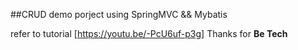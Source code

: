 ##CRUD demo porject using SpringMVC && Mybatis

refer to tutorial [https://youtu.be/-PcU6uf-p3g]
Thanks for **Be Tech**
